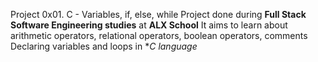 Project
0x01. C - Variables, if, else, while
Project done during **Full Stack Software Engineering studies** at **ALX School**
It aims to learn about arithmetic operators, relational operators, boolean operators, comments
Declaring variables and loops in **C language*
